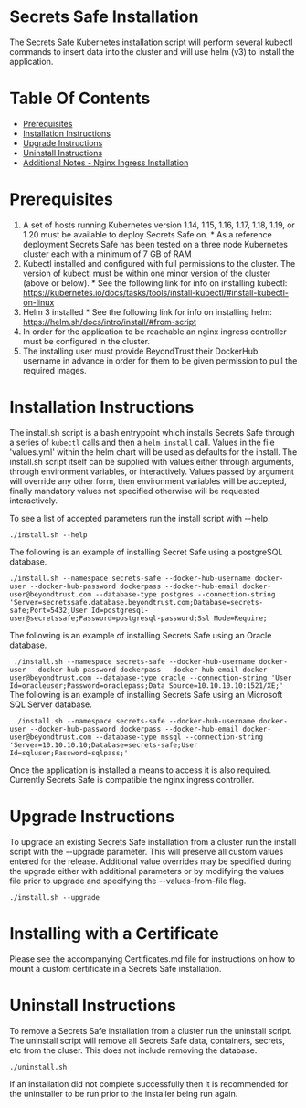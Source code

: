 Secrets Safe Installation <!-- omit in toc -->
============================

The Secrets Safe Kubernetes installation script will perform several kubectl commands to insert data into the cluster and will use helm (v3) to install the application. 


# Table Of Contents <!-- omit in toc -->

- [Prerequisites](#prerequisites)
- [Installation Instructions](#installation-instructions)
- [Upgrade Instructions](#upgrade-instructions)
- [Uninstall Instructions](#uninstall-instructions)
- [Additional Notes - Nginx Ingress Installation](#additional-notes---nginx-ingress-installation)

# Prerequisites
1. A set of hosts running Kubernetes version 1.14, 1.15, 1.16, 1.17, 1.18, 1.19, or 1.20 must be available to deploy Secrets Safe on. 
        * As a reference deployment Secrets Safe has been tested on a three node Kubernetes cluster each with a minimum of 7 GB of RAM
2. Kubectl installed and configured with full permissions to the cluster. The version of kubectl must be within one minor version of the cluster (above or below). 
        * See the following link for info on installing kubectl: https://kubernetes.io/docs/tasks/tools/install-kubectl/#install-kubectl-on-linux 
3. Helm 3 installed
        * See the following link for info on installing helm: https://helm.sh/docs/intro/install/#from-script
4. In order for the application to be reachable an nginx ingress controller must be configured in the cluster.
5. The installing user must provide BeyondTrust their DockerHub username in advance in order for them to be given permission to pull the required images. 

# Installation Instructions

The install.sh script is a bash entrypoint which installs Secrets Safe through a series of `kubectl` calls and then a `helm install` call. Values in the file 'values.yml' within the helm chart will be used as defaults for the install. The install.sh script itself can be supplied with values either through arguments, through environment variables, or interactively. Values passed by argument will override any other form, then environment variables will be accepted, finally mandatory values not specified otherwise will be requested interactively. 

To see a list of accepted parameters run the install script with --help.

``
./install.sh --help 
``

The following is an example of installing Secret Safe using a postgreSQL database. 

``
./install.sh --namespace secrets-safe --docker-hub-username docker-user --docker-hub-password dockerpass --docker-hub-email docker-user@beyondtrust.com --database-type postgres --connection-string 'Server=secretssafe.database.beyondtrust.com;Database=secrets-safe;Port=5432;User Id=postgresql-user@secretssafe;Password=postgresql-password;Ssl Mode=Require;'
``

The following is an example of installing Secrets Safe using an Oracle database.

`` 
./install.sh --namespace secrets-safe --docker-hub-username docker-user --docker-hub-password dockerpass --docker-hub-email docker-user@beyondtrust.com --database-type oracle --connection-string 'User Id=oracleuser;Password=oraclepass;Data Source=10.10.10.10:1521/XE;' 
``
The following is an example of installing Secrets Safe using an Microsoft SQL Server database.

`` 
./install.sh --namespace secrets-safe --docker-hub-username docker-user --docker-hub-password dockerpass --docker-hub-email docker-user@beyondtrust.com --database-type mssql --connection-string 'Server=10.10.10.10;Database=secrets-safe;User Id=sqluser;Password=sqlpass;' 
``

Once the application is installed a means to access it is also required. Currently Secrets Safe is compatible the nginx ingress controller. 

# Upgrade Instructions

To upgrade an existing Secrets Safe installation from a cluster run the install script with the --upgrade parameter. This will preserve all custom values entered for the release. Additional value overrides may be specified during the upgrade either with additional parameters or by modifying the values file prior to upgrade and specifying the --values-from-file flag. 


   ``
   ./install.sh --upgrade
   ``

# Installing with a Certificate

Please see the accompanying Certificates.md file for instructions on how to mount a custom certificate in a Secrets Safe installation. 

# Uninstall Instructions

To remove a Secrets Safe installation from a cluster run the uninstall script. The uninstall script will remove all Secrets Safe data, containers, secrets, etc from the cluser. This does not include removing the database. 


   ``
   ./uninstall.sh
   ``
   
   If an installation did not complete successfully then it is recommended for the uninstaller to be run prior to the installer being run again. 
